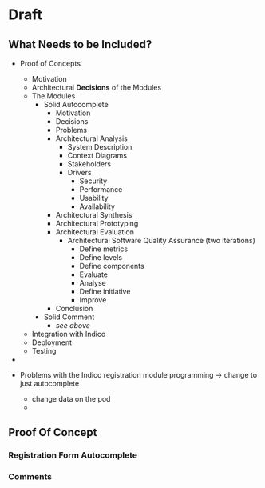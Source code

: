 # Draft

## What Needs to be Included?

* Proof of Concepts
  * Motivation
  * Architectural **Decisions** of the Modules
  * The Modules
    * Solid Autocomplete
      * Motivation
      * Decisions
      * Problems
      * Architectural Analysis
        * System Description
        * Context Diagrams
        * Stakeholders
        * Drivers
          * Security
          * Performance
          * Usability
          * Availability
      * Architectural Synthesis
      * Architectural Prototyping
      * Architectural Evaluation
        * Architectural Software Quality Assurance (two iterations)
          * Define metrics
          * Define levels
          * Define components
          * Evaluate
          * Analyse
          * Define initiative
          * Improve
      * Conclusion
    * Solid Comment
      * *see above*
  * Integration with Indico
  * Deployment
  * Testing
*

* Problems with the Indico registration module programming -> change to just autocomplete
  * change data on the pod
  *

## Proof Of Concept

### Registration Form Autocomplete

### Comments
